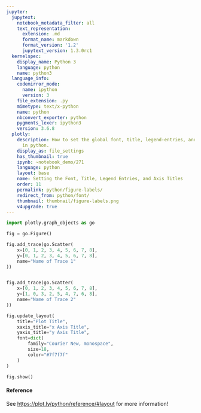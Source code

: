 ```yaml
---
jupyter:
  jupytext:
    notebook_metadata_filter: all
    text_representation:
      extension: .md
      format_name: markdown
      format_version: '1.2'
      jupytext_version: 1.3.0rc1
  kernelspec:
    display_name: Python 3
    language: python
    name: python3
  language_info:
    codemirror_mode:
      name: ipython
      version: 3
    file_extension: .py
    mimetype: text/x-python
    name: python
    nbconvert_exporter: python
    pygments_lexer: ipython3
    version: 3.6.8
  plotly:
    description: How to set the global font, title, legend-entries, and axis-titles
      in python.
    display_as: file_settings
    has_thumbnail: true
    ipynb: ~notebook_demo/271
    language: python
    layout: base
    name: Setting the Font, Title, Legend Entries, and Axis Titles
    order: 11
    permalink: python/figure-labels/
    redirect_from: python/font/
    thumbnail: thumbnail/figure-labels.png
    v4upgrade: true
---
```


```python
import plotly.graph_objects as go

fig = go.Figure()

fig.add_trace(go.Scatter(
    x=[0, 1, 2, 3, 4, 5, 6, 7, 8],
    y=[0, 1, 2, 3, 4, 5, 6, 7, 8],
    name="Name of Trace 1"
))


fig.add_trace(go.Scatter(
    x=[0, 1, 2, 3, 4, 5, 6, 7, 8],
    y=[1, 0, 3, 2, 5, 4, 7, 6, 8],
    name="Name of Trace 2"
))

fig.update_layout(
    title="Plot Title",
    xaxis_title="x Axis Title",
    yaxis_title="y Axis Title",
    font=dict(
        family="Courier New, monospace",
        size=18,
        color="#7f7f7f"
    )
)

fig.show()
```

#### Reference
See https://plot.ly/python/reference/#layout for more information!
